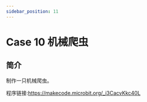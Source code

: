 ```yaml
---
sidebar_position: 11
---
```


# Case 10 机械爬虫

## 简介

制作一只机械爬虫。

程序链接:https://makecode.microbit.org/_i3CacvKkc40L
